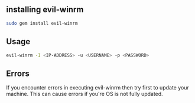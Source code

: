 ## installing evil-winrm
```bash
sudo gem install evil-winrm
```

## Usage
```bash
evil-winrm -I <IP-ADDRESS> -u <USERNAME> -p <PASSWORD>
```

## Errors
If you encounter errors in executing evil-winrm then try first to update your machine. This can cause errors if you're OS is not fully updated.